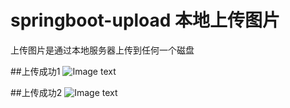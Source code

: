# springboot-upload 本地上传图片
上传图片是通过本地服务器上传到任何一个磁盘

##上传成功1
![Image text](https://note.youdao.com/yws/api/personal/file/WEBd4e3c763c82254775c556fd56e8f0e03?method=download&shareKey=2454be10997d996096d5a8a6bde343dd)

##上传成功2
![Image text](https://note.youdao.com/yws/api/personal/file/WEB8d8500c47f7836d010067ce5b3d18a05?method=download&shareKey=8f683c4b0d4e9bcec8f08783b5498118)

